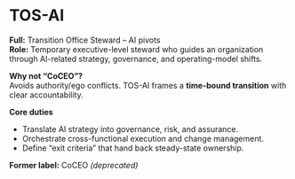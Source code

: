 # TOS-AI

**Full:** Transition Office Steward – AI pivots  
**Role:** Temporary executive-level steward who guides an organization through AI-related strategy, governance, and operating-model shifts.

**Why not “CoCEO”?**  
Avoids authority/ego conflicts. TOS-AI frames a **time-bound transition** with clear accountability.

**Core duties**
- Translate AI strategy into governance, risk, and assurance.
- Orchestrate cross-functional execution and change management.
- Define “exit criteria” that hand back steady-state ownership.

**Former label:** CoCEO *(deprecated)*
